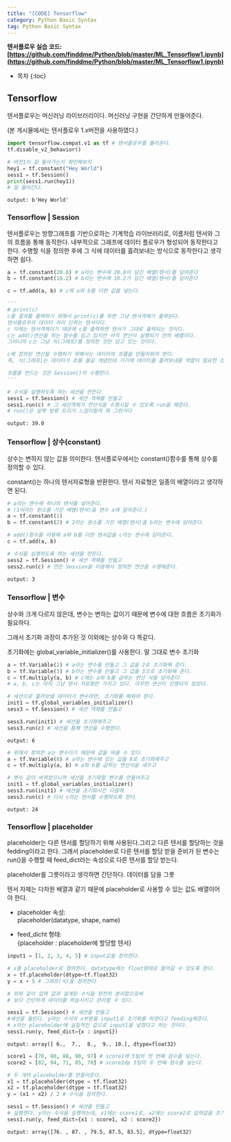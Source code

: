 ```yaml
---
title: "[CODE] Tensorflow"
category: Python Basic Syntax
tag: Python Basic Syntax
---
```


**텐서플로우 실습 코드: [https://github.com/finddme/Python/blob/master/ML_Tensorflow1.ipynb](https://github.com/finddme/Python/blob/master/ML_Tensorflow1.ipynb)**









* 목차
{:toc}
















## Tensorflow

텐서플로우는 머신러닝 라이브러리이다. 머신러닝 구현을 간단하게 만들어준다.

(본 게시물에서는 텐서플로우 1.x버전을 사용하였다.)


```python
import tensorflow.compat.v1 as tf # 텐서플로우를 불러온다.
tf.disable_v2_behavior()
```


```python
# 버전1이 잘 돌아가는지 확인해보자
hey1 = tf.constant("Hey World")
sess1 = tf.Session()
print(sess1.run(hey1))
# 잘 돌아간다.
```

    output: b'Hey World'
    

### Tensorflow | Session

텐서플로우는 방향그래프를 기반으로하는 기계학습 라이브러리로, 이름처럼 텐서와 그의 흐름을 통해 동작한다. 내부적으로 그래프에 데이터 플로우가 형성되어 동작한다고 한다.
수행할 식을 정의한 후에 그 식에 데이터를 흘려보내는 방식으로 동작한다고 생각하면 쉽다. 


```python
a = tf.constant(20.8) # a라는 변수에 20.8이 담긴 배열(텐서)를 담아준다
b = tf.constant(18.2) # b라는 변수에 18.2가 담긴 배열(텐서)를 담아준다

c = tf.add(a, b) # c에 a와 b를 더한 값을 넣는다.
```


```python
'''
# print(c)
c를 결과를 출력하기 위해서 print(c)를 하면 그냥 텐서객체가 출력된다. 
텐서플로우의 데이터 처리 단위는 텐서이다.
c 자체는 텐서객체이기 때문에 c를 출력하면 텐서가 그대로 출력되는 것이다.
c는 add()연산을 하는 함수를 담고 있지만 아직 연산이 실행되기 전의 배열이다.
그러니까 c는 그냥 식(그래프)를 정의한 것만 담고 있는 것이다. 

c에 정의된 연산을 수행하기 위해서는 데이터의 흐름을 만들어줘야 한다.
즉, 식(그래프)는 데이터가 흐를 물길 개념인데 거기에 데이터를 흘려보내줄 역할이 필요한 것이다.

흐름을 만드는 것은 Session()이 수행한다.
'''
```


```python
# 수식을 실행하도록 하는 세션을 만든다.
sess1 = tf.Session() # 세션 객체를 만들고
sess1.run(c) # 그 세션객체가 연산식을 수행시킬 수 있도록 run을 해준다.
# run()은 살짝 방류 트리거 느낌이랄까 뭐 그런거다
```




    output: 39.0



### Tensorflow | 상수(constant)

상수는 변하지 않는 값을 의미한다. 텐서플로우에서는 constant()함수를 통해 상수를 정의할 수 있다.

constant()는 하나의 텐서자료형을 반환한다. 텐서 자료형은 일종의 배열이라고 생각하면 된다. 


```python
# a라는 변수에 하나의 텐서를 넣어준다. 
# (1이라는 원소를 가진 배열(텐서)을 변수 a에 담아준다.)
a = tf.constant(1) 
b = tf.constant(2) # 2라는 원소를 가진 배열(텐서)을 b라는 변수에 담아준다.

# add()함수를 이용해 a와 b를 더한 텐서값을 c라는 변수에 담아준다.
c = tf.add(a, b)

# 수식을 실행하도록 하는 세션을 만든다.
sess2 = tf.Session() # 세션 객체를 만들고
sess2.run(c) # 만든 Session을 이용해서 정의한 연산을 수행해준다.
```




    output: 3



### Tensorflow | 변수

상수와 크게 다르지 않은데, 변수는 변하는 값이기 때문에 변수에 대한 흐름은 초기화가 필요하다.

그래서 초기화 과정이 추가된 것 이외에는 상수와 다 똑같다.

초기화에는 global_variable_initializer()를 사용한다. 말 그대로 변수 초기화


```python
a = tf.Variable(2) # a라는 변수를 만들고 그 값을 2로 초기화해 준다.
b = tf.Variable(3) # b라는 변수를 만들고 그 값을 3으로 초기화해 준다.
c = tf.multiply(a, b) # c에는 a와 b를 곱하는 연산 식을 담아준다
# a, b, c는 아직 그냥 텐서 자료형만 가지고 있다. 아무런 연산이 진행되지 않았다.

# 세션으로 흘려보낼 데이터가 변수라면, 초기화를 해줘야 한다.
init1 = tf.global_variables_initializer()
sess3 = tf.Session() # 세션 객체를 만들고

sess3.run(init1) # 세션을 초기화해주고 
sess3.run(c) # 세션을 통해 연산을 수행한다.
```




    output: 6




```python
# 위에서 정의한 a는 변수이기 때문에 값을 바꿀 수 있다.
a = tf.Variable(8) # a라는 변수에 있는 값을 8로 초기화해주고
c = tf.multiply(a, b) # a와 b를 곱하는 연산식을 세우고

# 변수 값이 바뀌었으니까 세션을 초기화할 변수를 만들어주고
init1 = tf.global_variables_initializer() 
sess3.run(init1) # 세션을 초기화시킨 다음에
sess3.run(c) # 다시 c라는 텐서를 수행하도록 한다.
```




    output: 24



### Tensorflow | placeholder

placeholder는 다른 텐서를 할당하기 위해 사용된다.그리고 다른 텐서를 할당하는 것을 fedding이라고 한다. 그래서 placeholder로 다른 텐서를 할당 받을 준비가 된 변수는 run()을 수행할 때 feed_dict라는 속성으로 다른 텐서를 할당 받는다.

placeholder를 그릇이라고 생각하면 간단하다. 데이터를 담을 그릇

텐서 자체는 다차원 배열과 같기 때문에 placeholder로 사용할 수 있는 값도 배열이어야 한다.

- placeholder 속성:  
  placeholder(datatype, shape, name)
  
  
- feed_dicht 형태:   
  {placeholder : placeholder에 할당할 텐서}


```python
input1 = [1, 2, 3, 4, 5] # input값을 정의한다.

# x를 placeholder로 정의한다. datatype에는 float형태로 들어갈 수 있도록 한다.
x = tf.placeholder(dtype=tf.float32) 
y = x + 5 # 그래프(식)을 정의한다

# 위와 같이 입력 값과 설계된 수식을 완전히 분리함으로써 
# 보다 간단하게 데이터를 학습시키고 관리할 수 있다.

sess1 = tf.Session() # 세션을 만들고
#세션을 돌린다. y라는 수식의 x부분을 input1로 초기화를 하겠다고 feeding해준다.
# x라는 placeholder에 실질적인 값으로 input1을 넣겠다고 하는 것이다.
sess1.run(y, feed_dict={x : input1}) 
```




    output: array([ 6.,  7.,  8.,  9., 10.], dtype=float32)




```python
score1 = [70, 80, 88, 90, 97] # score1에 5팀의 첫 번째 점수를 넣는다.
score2 = [82, 94, 71, 85, 70] # score2dp 5팀의 두 번째 점수를 넣는다.

# 두 개의 placeholder를 만들어준다.
x1 = tf.placeholder(dtype = tf.float32)
x2 = tf.placeholder(dtype = tf.float32)
y = (x1 + x2) / 2 # 수식을 정의한다.

sess1 = tf.Session() # 세션을 만들고
# 실행한다. y라는 수식을 실행하는데, x1에는 score1로, x2에는 score2로 입력값을 초기화해준다.
sess1.run(y, feed_dict={x1 : score1, x2 : score2})
```




    output: array([76. , 87. , 79.5, 87.5, 83.5], dtype=float32)



